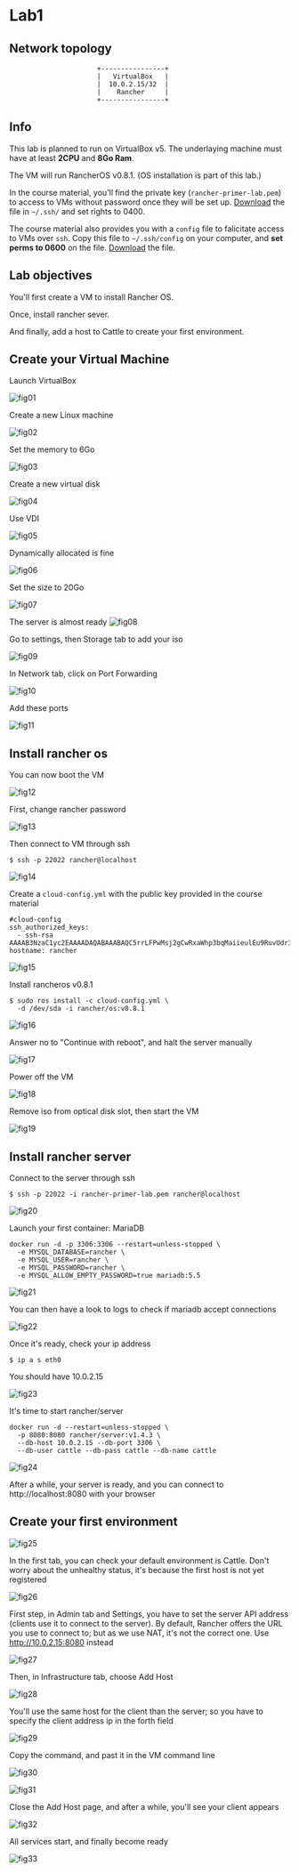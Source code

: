 # Lab1

## Network topology

```
                      +----------------+
                      |   VirtualBox   |
                      |  10.0.2.15/32  |
                      |    Rancher     |
                      +----------------+
```

## Info
This lab is planned to run on VirtualBox v5. The underlaying machine must have at least **2CPU** and **8Go Ram**.

The VM will run RancherOS v0.8.1. (OS installation is part of this lab.)

In the course material, you'll find the private key (`rancher-primer-lab.pem`) to access to VMs without password once they will be set up. [Download](https://github.com/de13/rancher-primer-lab/blob/master/keys/rancher-primer-lab.pem) the file in `~/.ssh/` and set rights to 0400.

The course material also provides you with a `config` file to falicitate access to VMs over `ssh`. Copy this file to `~/.ssh/config` on your computer, and **set perms to 0600** on the file. [Download](https://github.com/de13/rancher-primer-lab/blob/master/config) the file.

## Lab objectives

You'll first create a VM to install Rancher OS.

Once, install rancher sever.

And finally, add a host to Cattle to create your first environment.

## Create your Virtual Machine

Launch VirtualBox

![fig01](https://s3-eu-west-1.amazonaws.com/data-essential-rancher-primer-lab/lab1/fig01.png)

Create a new Linux machine

![fig02](https://s3-eu-west-1.amazonaws.com/data-essential-rancher-primer-lab/lab1/fig02.png)

Set the memory to 6Go

![fig03](https://s3-eu-west-1.amazonaws.com/data-essential-rancher-primer-lab/lab1/fig03.png)

Create a new virtual disk

![fig04](https://s3-eu-west-1.amazonaws.com/data-essential-rancher-primer-lab/lab1/fig04.png)

Use VDI

![fig05](https://s3-eu-west-1.amazonaws.com/data-essential-rancher-primer-lab/lab1/fig05.png)

Dynamically allocated is fine

![fig06](https://s3-eu-west-1.amazonaws.com/data-essential-rancher-primer-lab/lab1/fig06.png)

Set the size to 20Go

![fig07](https://s3-eu-west-1.amazonaws.com/data-essential-rancher-primer-lab/lab1/fig07.png)

The server is almost ready
![fig08](https://s3-eu-west-1.amazonaws.com/data-essential-rancher-primer-lab/lab1/fig08.png)

Go to settings, then Storage tab to add your iso

![fig09](https://s3-eu-west-1.amazonaws.com/data-essential-rancher-primer-lab/lab1/fig09.png)

In Network tab, click on Port Forwarding

![fig10](https://s3-eu-west-1.amazonaws.com/data-essential-rancher-primer-lab/lab1/fig10.png)

Add these ports

![fig11](https://s3-eu-west-1.amazonaws.com/data-essential-rancher-primer-lab/lab1/fig11.png)

## Install rancher os

You can now boot the VM

![fig12](https://s3-eu-west-1.amazonaws.com/data-essential-rancher-primer-lab/lab1/fig12.png)

First, change rancher password

![fig13](https://s3-eu-west-1.amazonaws.com/data-essential-rancher-primer-lab/lab1/fig13.png)

Then connect to VM through ssh

```
$ ssh -p 22022 rancher@localhost
```

![fig14](https://s3-eu-west-1.amazonaws.com/data-essential-rancher-primer-lab/lab1/fig14.png)

Create a `cloud-config.yml` with the public key provided in the course material

```
#cloud-config
ssh_authorized_keys:
  - ssh-rsa AAAAB3NzaC1yc2EAAAADAQABAAABAQC5rrLFPwMsj2gCwRxaWhp3bqMaiieulEu9RuvUdr3Eqcq14py8rwdhB0L4hU7jM3I4/dMFb1/rObkni8eG5L8CMekRo4zet6T4EnKoW2eID/qQ18xa5/escDuRn0DFvz9vvXmJyc8IM2beAn4RCjLKVb4iKeh8Fmq7ntW+2loXVLFecNJQn10kBmIhgo4fLOZRmnLbABQoNCwPW2WmXjpkYkNZPW7+wOTKNCELyWOaBwlTjzLu3hdWVZgZHEzMLskELl96y//QVDKJ4Wif8KOqu5vKeP2lbsJ2Niq8/vWH94FqHeunE3LsEuzVHWEVtnTDMoUXz3PlVXixEEAv4z4X
hostname: rancher
```

![fig15](https://s3-eu-west-1.amazonaws.com/data-essential-rancher-primer-lab/lab1/fig15.png)

Install rancheros v0.8.1

```
$ sudo ros install -c cloud-config.yml \
  -d /dev/sda -i rancher/os:v0.8.1
```
![fig16](https://s3-eu-west-1.amazonaws.com/data-essential-rancher-primer-lab/lab1/fig16.png)

Answer no to "Continue with reboot", and halt the server manually

![fig17](https://s3-eu-west-1.amazonaws.com/data-essential-rancher-primer-lab/lab1/fig17.png)

Power off the VM

![fig18](https://s3-eu-west-1.amazonaws.com/data-essential-rancher-primer-lab/lab1/fig18.png)

Remove iso from optical disk slot, then start the VM

![fig19](https://s3-eu-west-1.amazonaws.com/data-essential-rancher-primer-lab/lab1/fig19.png)

## Install rancher server

Connect to the server through ssh

```
$ ssh -p 22022 -i rancher-primer-lab.pem rancher@localhost
```

![fig20](https://s3-eu-west-1.amazonaws.com/data-essential-rancher-primer-lab/lab1/fig20.png)

Launch your first container: MariaDB

```
docker run -d -p 3306:3306 --restart=unless-stopped \
  -e MYSQL_DATABASE=rancher \
  -e MYSQL_USER=rancher \
  -e MYSQL_PASSWORD=rancher \
  -e MYSQL_ALLOW_EMPTY_PASSWORD=true mariadb:5.5
```

![fig21](https://s3-eu-west-1.amazonaws.com/data-essential-rancher-primer-lab/lab1/fig21.png)

You can then have a look to logs to check if mariadb accept connections 

![fig22](https://s3-eu-west-1.amazonaws.com/data-essential-rancher-primer-lab/lab1/fig22.png)

Once it's ready, check your ip address

```
$ ip a s eth0
```

You should have 10.0.2.15

![fig23](https://s3-eu-west-1.amazonaws.com/data-essential-rancher-primer-lab/lab1/fig23.png)

It's time to start rancher/server

```
docker run -d --restart=unless-stopped \
  -p 8080:8080 rancher/server:v1.4.3 \
  --db-host 10.0.2.15 --db-port 3306 \
  --db-user cattle --db-pass cattle --db-name cattle
```

![fig24](https://s3-eu-west-1.amazonaws.com/data-essential-rancher-primer-lab/lab1/fig24.png)

After a while, your server is ready, and you can connect to http://localhost:8080 with your browser

## Create your first environment

![fig25](https://s3-eu-west-1.amazonaws.com/data-essential-rancher-primer-lab/lab1/fig25.png)

In the first tab, you can check your default environment is Cattle. Don't worry about the unhealthy status, it's because the first host is not yet registered

![fig26](https://s3-eu-west-1.amazonaws.com/data-essential-rancher-primer-lab/lab1/fig26.png)

First step, in Admin tab and Settings, you have to set the server API address (clients use it to connect to the server). By default, Rancher offers the URL you use to connect to; but as we use NAT, it's not the correct one. Use http://10.0.2.15:8080 instead
 
![fig27](https://s3-eu-west-1.amazonaws.com/data-essential-rancher-primer-lab/lab1/fig27.png)

Then, in Infrastructure tab, choose Add Host

![fig28](https://s3-eu-west-1.amazonaws.com/data-essential-rancher-primer-lab/lab1/fig28.png)

You'll use the same host for the client than the server; so you have to specify the client address ip in the forth field

![fig29](https://s3-eu-west-1.amazonaws.com/data-essential-rancher-primer-lab/lab1/fig29.png)

Copy the command, and past it in the VM command line

![fig30](https://s3-eu-west-1.amazonaws.com/data-essential-rancher-primer-lab/lab1/fig30.png)

![fig31](https://s3-eu-west-1.amazonaws.com/data-essential-rancher-primer-lab/lab1/fig31.png)

Close the Add Host page, and after a while, you'll see your client appears

![fig32](https://s3-eu-west-1.amazonaws.com/data-essential-rancher-primer-lab/lab1/fig32.png)

All services start, and finally become ready

![fig33](https://s3-eu-west-1.amazonaws.com/data-essential-rancher-primer-lab/lab1/fig33.png)
